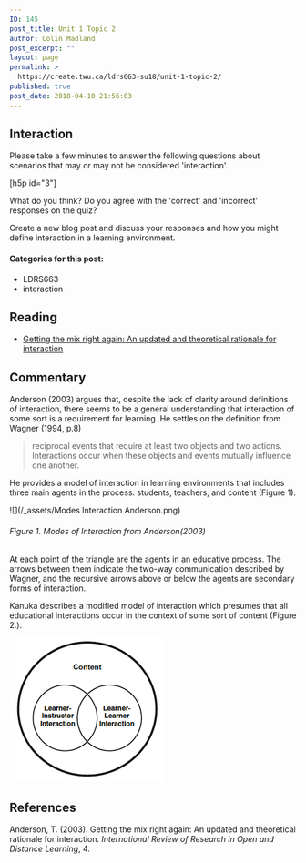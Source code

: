 ```yaml
---
ID: 145
post_title: Unit 1 Topic 2
author: Colin Madland
post_excerpt: ""
layout: page
permalink: >
  https://create.twu.ca/ldrs663-su18/unit-1-topic-2/
published: true
post_date: 2018-04-10 21:56:03
---
```


## Interaction

Please take a few minutes to answer the following questions about scenarios that may or may not be considered 'interaction'.

[h5p id="3"]

What do you think? Do you agree with the 'correct' and 'incorrect' responses on the quiz?

Create a new blog post and discuss your responses and how you might define interaction in a learning environment.

#### Categories for this post:
- LDRS663
- interaction

## Reading
- [Getting the mix right again: An updated and theoretical rationale for interaction](http://www.irrodl.org/index.php/irrodl/article/view/149/230)

## Commentary
Anderson (2003) argues that, despite the lack of clarity around definitions of interaction, there seems to be a general understanding that interaction of some sort is a requirement for learning. He settles on the definition from Wagner (1994, p.8)
>reciprocal events that require at least two objects and two actions. Interactions occur when these objects and events mutually influence one another.

He provides a model of interaction in learning environments that includes three main agents in the process: students, teachers, and content (Figure 1).

![](/_assets/Modes Interaction Anderson.png)

###### Figure 1. Modes of Interaction from Anderson(2003)

At each point of the triangle are the agents in an educative process. The arrows between them indicate the two-way communication described by Wagner, and the recursive arrows above or below the agents are secondary forms of interaction.

Kanuka describes a modified model of interaction which presumes that all educational interactions occur in the context of some sort of content (Figure 2.).

![](_assets/Kanuka-Modes-of-Interaction.png)

## References

Anderson, T. (2003). Getting the mix right again: An updated and theoretical rationale for interaction. *International Review of Research in Open and Distance Learning*, 4.
